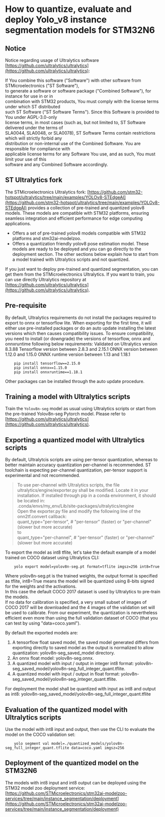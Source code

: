# How to quantize, evaluate and deploy Yolo_v8 instance segmentation models for STM32N6

## Notice

Notice regarding usage of Ultralytics software [https://github.com/ultralytics/ultralytics](https://github.com/ultralytics/ultralytics):

If You combine this software ("Software") with other software from STMicroelectronics ("ST Software"),  
to generate a software or software package ("Combined Software"), for instance for use in or in  
combination with STM32 products, You must comply with the license terms under which ST distributed   
such ST Software ("ST Software Terms"). Since this Software is provided to You under AGPL-3.0-only  
license terms, in most cases (such as, but not limited to, ST Software delivered under the terms of   
SLA0044, SLA0048, or SLA0078), ST Software Terms contain restrictions which will strictly forbid any   
distribution or non-internal use of the Combined Software. You are responsible for compliance with  
applicable license terms for any Software You use, and as such, You must limit your use of this  
software and any Combined Software accordingly.

## ST Ultralytics fork 

The STMicroelectronics Ultralytics fork: [https://github.com/stm32-hotspot/ultralytics/tree/main/examples/YOLOv8-STEdgeAI](https://github.com/stm32-hotspot/ultralytics/tree/main/examples/YOLOv8-STEdgeAI) provides a collection of pre-trained and quantized yolov8 models. These models are compatible with STM32 platforms, ensuring seamless integration and efficient performance for edge computing applications.
- Offers a set of pre-trained yolov8 models compatible with STM32 platforms and stm32ai-modelzoo.
- Offers a quantization friendly yolov8 pose estimation model.
These models are ready to be deployed and you can go directly to the deployment section.
The other sections below explain how to start from a model trained with Ultralytics scripts and not quantized.

If you just want to deploy pre-trained and quantized segmentation, you can get them from the STMicroelectronics Ultralytics.
If you want to train, you can use directly Ultralytics repository at [https://github.com/ultralytics/ultralytics](https://github.com/ultralytics/ultralytics).

## Pre-requisite
  
By default, Ultralytics requirements do not install the packages required to export to onnx or tensorflow lite.
When exporting for the first time, it will either use pre-installed packages or do an auto update installing the latest versions which then causes compatibility issues.
To ensure compatibility, you need to install (or downgrade) the versions of tensorflow, onnx and onnxruntime following below requirements:
Validated on Ultralytics version 8.3.88
Tensorflow version between 2.8.3 and 2.15.1
ONNX version between 1.12.0 and 1.15.0
ONNX runtime version between 1.13 and 1.18.1
```
	pip install tensorflow==2.15.0
	pip install onnx==1.15.0
	pip install onnxruntime==1.18.1
```
Other packages can be installed through the auto update procedure.

## Training a model with Ultralytics scripts

Train the `Yolov8n-seg` model as usual using Ultralytics scripts or start from the pre-trained Yolov8n-seg Pytorch model.
Please refer to [https://github.com/ultralytics/ultralytics](https://github.com/ultralytics/ultralytics).


## Exporting a quantized model with Ultralytics scripts

By default, Ultralytcis scripts are using per-tensor quantization, whereas to better maintain accuracy quantization per-channel is recommended.
ST toolchain is expecting per-channel quantization, per-tensor support is experimental and not recommended.

> To use per-channel with Ultralytics scripts, the file ultralytics/engine/exporter.py shall be modified.
> Locate it in your installation. If installed through pip in a conda environment, it should be located in:  
> .conda/envs/my_env/Lib/site-packages/ultralytics/engine  
> Open the exporter.py file and modify the following line of the onn2tf.convert callback:  
> quant_type="per-tensor",  # "per-tensor" (faster) or "per-channel" (slower but more accurate)  
> to  
> quant_type="per-channel",  # "per-tensor" (faster) or "per-channel" (slower but more accurate)

To export the model as int8 tflite, let's take the default example of a model trained on COCO dataset using Ultralytics CLI:

```
	yolo export model=yolov8n-seg.pt format=tflite imgsz=256 int8=True
```

Where yolov8n-seg.pt is the trained weights, the output format is specified as tflite, int8=True means the model will be quantized using 8-bits signed for the weights and the activations.  
In this case the default COCO 2017 dataset is used by Ultralytics to pre-train the models.  
If no data for calibration is specified, a very small subset of images of COCO 2017 will be downloaded and the 4 images of the validation set will be used to calibrate.
From our experiment, the quantization is nevertheless efficient even more than using the full validation dataset of COCO (that you can test by using "data=coco.yaml").

By default the exported models are:
1. A tensorflow float saved model, the saved model generated differs from exporting directly to saved model as the output is normalized to allow quantization: yolov8n-seg_saved_model directory.
2. An onnx float model: yolov8n-seg.onnx.
3. A quantized model with input / output in integer int8 format: yolov8n-seg_saved_model/yolov8n-seg_full_integer_quant.tflite.
4. A quantized model with input / output in float format: yolov8n-seg_saved_model/yolov8n-seg_integer_quant.tflite.

For deployment the model shall be quantized with input as int8 and output as int8: yolov8n-seg_saved_model/yolov8n-seg_full_integer_quant.tflite

## Evaluation of the quantized model with Ultralytics scripts

Use the model with int8 input and output, then use the CLI to evaluate the model on the COCO validation set:

```
	yolo segment val model=./quantized_models/yolov8n-seg_full_integer_quant.tflite data=coco.yaml imgsz=256
```

## Deployment of the quantized model on the STM32N6

The models with int8 input and int8 output can be deployed using the STM32 model zoo deployment service:
[https://github.com/STMicroelectronics/stm32ai-modelzoo-services/tree/main/instance_segmentation/deployment](https://github.com/STMicroelectronics/stm32ai-modelzoo-services/tree/main/instance_segmentation/deployment)

